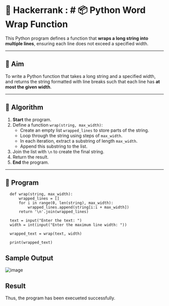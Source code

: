 # 🔄 Hackerrank : # 📦 Python Word Wrap Function

This Python program defines a function that **wraps a long string into multiple lines**, ensuring each line does not exceed a specified width.

---

## 🎯 Aim

To write a Python function that takes a long string and a specified width, and returns the string formatted with line breaks such that each line has **at most the given width**.

---

## 🧠 Algorithm

1. **Start** the program.
2. Define a function `wrap(string, max_width)`:
   - Create an empty list `wrapped_lines` to store parts of the string.
   - Loop through the string using steps of `max_width`.
   - In each iteration, extract a substring of length `max_width`.
   - Append this substring to the list.
3. Join the list with `\n` to create the final string.
4. Return the result.
5. **End** the program.

---


## 🧪 Program
```
  def wrap(string, max_width):
      wrapped_lines = []
      for i in range(0, len(string), max_width):
          wrapped_lines.append(string[i:i + max_width])
      return '\n'.join(wrapped_lines)
  
  text = input("Enter the text: ")
  width = int(input("Enter the maximum line width: "))
  
  wrapped_text = wrap(text, width)
  
  print(wrapped_text)
```

## Sample Output
![image](https://github.com/user-attachments/assets/5e12b549-1242-45ef-bcb5-e85e8cd2dc8f)

## Result
Thus, the program has been execueted successfully.

